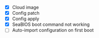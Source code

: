 - [x] Cloud image
- [x] Config patch
- [x] Config apply    
- [x] SeaBIOS boot command not working
- [ ] Auto-import configuration on first boot
